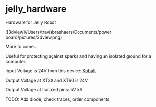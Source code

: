 # jelly_hardware
Hardware for Jelly Robot

![3dview](/Users/travisbrashaers/Documents/power board/pictures/3dview.png)



More to come...



Useful for protecting against sparks and having an isolated ground for a computer.



Input Voltage is 24V from this device: [Kobalt](https://www.lowes.com/pd/Kobalt-24-Volt-1-5-Amp-Hours-Lithium-Power-Tool-Battery/1000090833)



Output Voltage at XT30 and XT60 is 24V

Output Voltage at Isolated pins: 5V 5A



TODO: Add diode, check traces, order components
